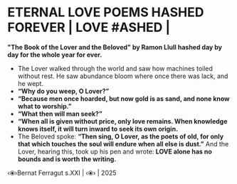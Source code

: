 # ETERNAL LOVE POEMS HASHED FOREVER | LOVE #ASHED |

__"The Book of the Lover and the Beloved" by Ramon Llull hashed day by day for the whole year for ever.__

* The Lover walked through the world and saw how machines toiled without rest. He saw abundance bloom where once there was lack, and he wept.
* __“Why do you weep, O Lover?”__
* __“Because men once hoarded, but now gold is as sand, and none know what to worship.”__
* __“What then will man seek?”__
* __“When all is given without price, only love remains. When knowledge knows itself, it will turn inward to seek its own origin.__
* The Beloved spoke: __“Then sing, O Lover, as the poets of old, for only that which touches the soul will endure when all else is dust.”__
And the Lover, hearing this, took up his pen and wrote: __LOVE alone has no bounds and is worth the writing.__

‹⦿›Bernat Ferragut s.XXI | ‹⦿› | 2025
